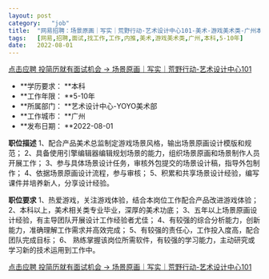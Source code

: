 ```yaml
---
layout:	post
category:	"job"
title:	"网易招聘：场景原画｜写实｜荒野行动-艺术设计中心101-美术-游戏美术类-广州本科5-10年"
tags:	[网易,招聘,面试,找工作,工作,内推,美术,游戏美术类,广州,本科,5-10年]
date:	2022-08-01
---
```


[点击应聘 投简历就有面试机会 -> 场景原画｜写实｜荒野行动-艺术设计中心101](http://mobile.bole.netease.com/bole/boleDetail?id=41332&employeeId=346f03c3cda5f04c&key=all)



- **学历要求： **本科
- **工作年限： **5-10年
- **所属部门： **艺术设计中心-YOYO美术部
- **工作城市： **广州
- **发布日期： **2022-08-01



**职位描述**
1、配合产品美术总监制定游戏场景风格，输出场景原画设计模版和规范；
2、具备使用引擎编辑器编辑规划场景的能力，组织场景原画和场景制作人员开展工作；
3、参与具体场景设计任务，审核外包提交的场景设计稿，指导外包制作；
4、依据场景原画设计流程，参与审核；
5、积累和共享场景设计经验，编写课件并培养新人，分享设计经验。



**职位要求**
1、热爱游戏，关注游戏体验，结合本岗位工作配合产品改进游戏体验；
2、本科以上，美术相关类专业毕业，深厚的美术功底；
3、五年以上场景原画设计经验，有主导团队开展设计工作经验者尤佳；
4、有较强的综合分析能力，创新能力，准确理解工作需求并高效完成；
5、有较强的责任心，工作投入度高，配合团队完成目标；
6、 熟练掌握该岗位所需软件，有较强的学习能力，主动研究或学习新的技术运用到工作中。



[点击应聘 投简历就有面试机会 -> 场景原画｜写实｜荒野行动-艺术设计中心101](http://mobile.bole.netease.com/bole/boleDetail?id=41332&employeeId=346f03c3cda5f04c&key=all)